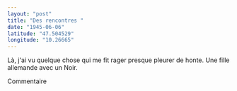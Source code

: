 ```yaml
---
layout: "post"
title: "Des rencontres "
date: "1945-06-06"
latitude: "47.504529"
longitude: "10.26665"
---
```


Là, j'ai vu quelque chose qui me fit rager presque pleurer de honte. Une fille allemande avec un Noir.


<div class="histoire"></div>

<div class="commentaire">Commentaire</div>